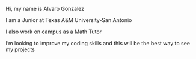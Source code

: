 Hi, my name is Alvaro Gonzalez

I am a Junior at Texas A&M University-San Antonio

I also work on campus as a Math Tutor  

I’m looking to improve my coding skills and this will be the best way to see my projects
